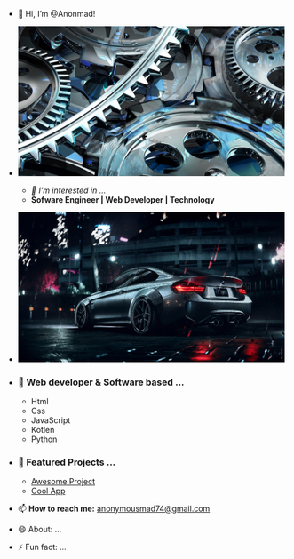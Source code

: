 - 👋 Hi, I’m @Anonmad!



- ![Profile Banner](gear_art_mechanism_68409_1920x1080.jpg)
  - *👀 I’m interested in ...*
  - **Sofware Engineer | Web Developer | Technology**
  
- [![Vist My Portfolio](need-for-speed-bmw-dark-night-4k-cn.jpg)](https://anonmad.github.io/Cyber-Network/)

  
- ### 🌱 Web developer & Software based ...
  - Html
  - Css
  - JavaScript
  - Kotlen
  - Python


- ### 💞️ Featured Projects ...
  - [Awesome Project](https://anonmad.github.io/Cyber-Network/)
  - [Cool App](https://anonmad.github.io/Cyber-Network/)


- 📫 **How to reach me:** anonymousmad74@gmail.com

- 😄 About: ...
- ⚡ Fun fact: ...

<!---
Anonmad/Anonmad is a ✨ special ✨ repository because its `README.md` (this file) appears on your GitHub profile.
You can click the Preview link to take a look at your changes.
--->
